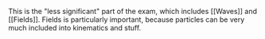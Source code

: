 This is the "less significant" part of the exam, which includes [[Waves]] and [[Fields]]. Fields is particularly important, because particles can be very much included into kinematics and stuff.